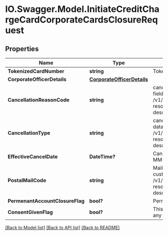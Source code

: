 # IO.Swagger.Model.InitiateCreditChargeCardCorporateCardsClosureRequest
## Properties

Name | Type | Description | Notes
------------ | ------------- | ------------- | -------------
**TokenizedCardNumber** | **string** | Tokenized card number | 
**CorporateOfficerDetails** | [**CorporateOfficerDetails**](CorporateOfficerDetails.md) |  | [optional] 
**CancellationReasonCode** | **string** | cancellationReasonCode. This is a reference data field. Please use /v1/utilities/referenceData/{cancellationReasonCode} resource to get possible values of this field with descriptions | [optional] 
**CancellationType** | **string** | cancellationReasonDescription. This is a reference data field. Please use /v1/utilities/referenceData/{cancellationType} resource to get possible values of this field with descriptions | [optional] 
**EffectiveCancelDate** | **DateTime?** | Cancellation date in ISO 8601 date format YYYY-MM-DD | [optional] 
**PostalMailCode** | **string** | Mail letter code if business opt to send letter to customer. This is a reference data field. Please use /v1/utilities/referenceData/{postalMailCode} resource to get possible values of this field with descriptions. | [optional] 
**PermenantAccountClosureFlag** | **bool?** | Permanent Account Closure Flag | [optional] 
**ConsentGivenFlag** | **bool?** | This is consent flag from the customer to pay back if any outstanding on that account while closure | [optional] 

[[Back to Model list]](../README.md#documentation-for-models) [[Back to API list]](../README.md#documentation-for-api-endpoints) [[Back to README]](../README.md)

